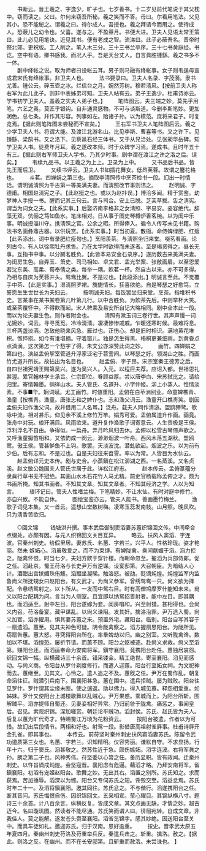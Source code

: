 <!-- { "loadSidebar": true } -->
　　书断云。晋王羲之、字逸少。旷子也。七岁善书。十二岁见前代笔说于其父枕中。窃而读之。父曰。尔何来窃吾所秘。羲之笑而不答。母曰。尔看用笔法。父见其小。恐不能秘之。谓羲之曰。待尔成人。吾授也。羲之拜请今而用之。使待成人。恐蔽儿之幼令也。父喜。遂与之。不盈朞月。书便大进。卫夫人见语太常王策曰。此儿必见用笔诀。近见其书。便有老成之智。流涕曰。此子必蔽吾名。晋帝时祭北郊。更祝版。工人削之。笔入木三分。三十三书兰亭序。三十七书黄庭经。书讫。空中有语。卿书感我。而况人乎。吾是天台丈人。自言眞胜锺繇。羲之书多不一体。  
　　剧中绛帐之说。取为师者曰设帐云耳。男子则马融有绛帐事。女子则韦逞母宣成君宋氏有绛帐事。非卫夫人也。 
　　法书要录曰。卫夫人名录、字茂漪。隶书尤善。锺公云。碎玉壶之冰。烂瑶台之月。婉然芳树。穆若淸风。【按前卫夫人称右军为此儿此子。则非中表姊弟可知。卫夫人帖有云。弟子王逸少。杜甫诗亦云。学书初学卫夫人。盖羲之实夫人弟子也。】 
　　笔阵图云。夫三端之妙。莫先乎用笔。六艺之奥。莫匠乎银钩。自非通灵感物。不可与谈斯道。今删李斯笔妙。更加润色。总七条。幷作其形容。列事如左。贻诸子孙。以为模范。庶将来君子。时复览焉。【据此则笔阵图未尝秘而不宣矣。】 
　　王右军书卫夫人笔阵图后云。羲之少学卫夫人书。将谓大能。及渡江北游名山。比见李斯、曹喜等书。又之许下。见锺繇、梁鹄书。又之洛下。见蔡邕石经三体书。又于从兄洽处。见张昶华岳碑。知学卫夫人书。徒费年月耳。羲之遂改本师。时于众碑学习焉。遂成书。且时年五十有三。【据此则右军师卫夫人学书。乃其少时事。剧中谓在渡江之许之洛之后。误矣。】 
　　韦续九品书。以王羲之为上上。卫录为上中。 
　　又书品后书品。皆先王而后卫。 
　　又续书评云。卫夫人书如插花舞女。低昂芙蓉。故谓之簪花格也。 
　　斗茗。四婵娟之第三也。摘取李淸照传中烹茶检书一段。幻出一时情话。谓明诚淸照为千古第一等美满夫妻。而淸照改节事则讳之。 
　　赵明诚、字德甫。相国赵淸宪之子。【此赵挺之也。或以为赵抃误。】博洽多闻。精于赏鉴。幼梦神人手授一书。醒而记其三句云。言与司合。安上已脱。芝芙草拔。吿之淸宪。谓当为词女之夫。【此系实事。】后娶济南李格非之女淸照、字易安。姿容绝代。辞藻无双。伉俪之笃如鱼水。笔床相对。日从事于图史琴樽炉香茗椀。以为闺中乐事。明诚授淄川守。携淸照之官。公余之暇。所得俸入。徧令人传写未见书籍。购法书名画彝鼎古器。以供玩赏。【此系实事。】时当初夏。散衙。命侍婢绿肥、红瘦【此系添出。词中有录肥红瘦句也。】烹阳羡茶。与淸照坐归来堂。啜茗看画。论列古今。有人以徐熙牡丹求售。乃在太学时欲得而未遂者。至是竭资得之。昼长无事。互指书中事。以分鬬茗胜负。【此皆本易安金石录序。】遂历数古来美满夫妻。为闺房生色。自弄玉、箫史、司马相如、卓文君、孟光举案、张敞画眉。以至恩爱若沈东美、高柔、荀奉倩之类。每举一耦。飮茗一杯。然自古以来。亦不可多得。乃相与自庆为芙蓉并头。鸳鸯比翼。不是过也。【此段添出。】明诚言至此。不觉覆手中茶、【此是实事。】湿淸照罗裙。旖旎情长。狂喜欲绝。自是琴瑟之好愈笃。立誓愿生生世世长为夫妇云。 
　　按明诚夫妇。每饭罢坐归来堂。烹茶。指堆积书史。言某事在某书某卷第几叶第几行。以中否胜负。为飮茶先后。中则举杯大笑。或至茶覆怀中。不得飮而起。宋人稗乘及易安所自记大略相同。剧中全本此一段。而以为论夫妻生色。则作者附会也。 
　　淸照有漱玉词三卷行世。其声声慢一词尤婉妙。词云。寻寻觅觅。冷冷淸淸。凄凄惨惨戚戚。乍暖还寒时候。最难将息。三杯两盏淡酒。怎敌他晓来风急。雁过也。正伤心。却是旧时相识。满地黄花堆积。憔悴损。如今有谁堪摘。守着窗儿。独是怎生得黑。梧桐更兼细雨。到黄昏点点滴滴。这次第怎一个愁字了得。朱文公亦深赞此词之妙。 
　　画竹。四婵娟之第四也。演赵孟俯挈室管道升浮家泛宅于苕霅间。以琴瑟之好。领湖山之胜。而画竹尤道升所长。故拈出为名目也。 
　　赵孟俯、字子昂。宋宗室秦王德芳之后。自四世祖宪靖王赐第吴兴。遂为吴兴人。入元。以程巨夫荐。应诏入都。世祖恩礼甚渥。累官翰林学士承旨。仁宗即位。眷顾益厚。尝以唐李白、宋苏轼比之。请给归里。寄情翰墨。徜徉山水。夫人管氏、名道升、小字仲姬。泖上小蒸人。性情淡素。不事■华。娴词赋。尤工画竹。时値重阳。孟俯在白苹洲别业。命童婢樵靑、渔童【按樵靑。渔童。唐张志和之婢仆也。志和渔父词云。渔童开口樵靑笑。剧因孟俯夫妇作渔父词。故幷借用二人名耳。】泛舟。载夫人同作淸游。盟鸥狎鹭。歌咏中流。相对甚乐。仰见余不溪上修竹万竿。娟秀可爱。孟俯属道升作画。画竟。张舟中对玩。琅玕满目。风雨欲来。道升复作渔歌子词寄意云。人生贵极是王侯。浮利浮名不自由。争得似。一扁舟。弄月吟风归去休。孟俯以松雪古琴倚声歌之。又呼渔童擫笛相和。又依韵成一阕云。渺渺烟波一叶舟。西风木落五湖秋。盟鸥鹭。傲王侯。管甚鲈鱼不上钩。歌罢。天淡波沈。潜虬欲起。烟波之乐。以为前有少伯。后有志和。不是过也。自是夫妇往来苕霅。率以为常。人皆目为水仙云。 
　　赵孟俯详元史本传。剧与史合。小蒸鎭在松江泖湖之西。一名蒸溪。又名贞溪。赵文敏公魏国夫人管氏世居于此。详松江府志。 
　　赵本传云。孟俯篆籀分隶眞行草书无不冠绝。其画山水木石花竹人马尤精。前史官杨载称孟俯之才。颇为书画所掩。知其书画者。不知其文章。知其文章者。不知其经济之学。人以为知言。 
　　琅环记曰。管夫人性嗜兰梅。下笔精妙。不让水仙。有时对庭中修竹。亦自兴致。不能自休。 
　　图绘宝鉴亦云。管夫人能书。善画墨竹梅兰。 
　　渔歌子词见本集。又一首云。遥想山堂数树梅。凌寒玉蕊发南枝。山月照。晚风吹。只为淸香苦欲归。 


　　○回文锦 
　　钱塘洪升撰。事本武后御制窦滔妻苏蕙织锦回文传。中间牵合点缀处。亦颇有因。与元人织锦回文关目互异。 
　　略云。扶风人窦滔、字连波。官秦州刺史。给假里居。妻苏氏、名蕙、字若兰。兴平人。性格玲珑。姿才艳丽。然未 嫉妬心。滔虽敬爱之。而不为束缚。有婢陇禽。乘间献媚于滔。滔力拒之。陇禽怀恨。时当七夕。夫妇方飮于穿针楼。而朝命忽至。擢滔为兵部侍郞。促之任。滔赴京。蜀王苻洛与长史尹万有逆谋。设宴邸第。大召朝臣。为暗结人心计。酒酣出宫嫔媚珠侑觞。滔踞坐凝睇。触洛怒。被劾。贬谪炖煌。炖煌监军内监鲁尙义所抚甥女曰赵阳台。有文武才。为尙义叅军。曾绣鸳鸯一只。尙义欲为择配。令悬绣鸳射之。以卜所从。一发而中鸳右目。时有高僧鸠摩罗什能知未来。尙义以阳台配耦为问。言当为人侧室。且宜即以绣鸳招善射者。能中左目。即其耦也。而滔适至。射中左目。阳台遂嫁为妾。闺房唱和。兴至射猎。甚相得也。会尙义内召。苻洛备宴。藏甲谋乱。以尙义谏阻。发其奸。擒洛治罪。尹万逃入蜀。尙义加官。滔亦擢用。惧其妻苏蕙之来。预置外宅。藏阳台。临别。阳台自写其容于一扇遗滔。蕙至。见其夫神色可疑。阴令陇禽察之。滔方握扇思阳台。为陇所见。窃扇吿蕙。蕙大怒。寻究得阳台所在。率羣婢劫以归。幽之别室。又听陇禽谗。数加以不堪。滔惶恐。屡折节请。而蕙不顾。阳台之妪被逐。赴尙义求救。尙义至滔第。赚阳台还。而滔适奉命为安南将军。鎭守襄阳。竟携阳台赴任。蕙独居哀怨。织回文锦一幅。纵横藏诗三十余首。错采镂金。精工绝世。寄至襄阳。滔见而感动。与尙义商。令阳台从罗什剃度修行。而遣人迎蕙。阳台行至妬女祠。为文祀神而去。蕙继至。见其文。心怜之。遣人追之不及。蕙旣之任。尹万在蜀作乱。朝复命滔往征。贼潜引兵南下。围襄阳甚急。蕙在围中。遣兵拒贼。屡为贼败。阳台往见罗什。罗什谓其尘缘未断。使之遄返。助以佛力。得入城见蕙。释怨相爱重。如姊妹。罗什又使阳台上城楼歌舞以乱贼心。尹万果惑。乘城而上。为阳台所斩。围解贼平。滔亦提师自蜀还。见妻妾相好异常。乃归前咎于陇禽。痛惩之。事闻皇后。召见。索观织锦。深加嗟赏。朝廷论平贼功。滔封侯。苏氏、赵氏皆为夫人。后复以蕙为旷代奇才。特赐蜀江万顷为花粉资云。 
　　按阳台被遣。作者以为可惜。故幻出后段情节。两相和好也。射鸳一段。影借唐高祖射雀屛事。杜甫诗屛开金孔雀。即其事也。 
　　本传云。前苻坚时秦州刺史扶风窦滔妻苏氏。陈留令武功道质第三女也。名蕙、字若兰。识知精明。仪容秀丽。谦默自守。不求显扬。行年十六。归于窦氏。滔甚敬之。然苏性近于急。颇伤嫉妬。滔字连波。右将军眞之孙。朗之第二子也。风神秀伟。苻坚委以心膂之任。备历显职。皆有政闻。迁秦州刺史。以忤旨谪戍炖煌。会坚寇晋。襄阳虑有危逼。藉滔才略。乃拜安南将军。留鎭襄阳。初滔有宠姬赵阳台。歌舞之妙。无出其右。滔置之别所。苏氏知之。求而获焉。苦加捶辱。滔深以为憾。阳台又专伺苏氏之短。谗毁交至。滔益忿焉。苏氏时年二十一。及滔将鎭襄阳。邀其同往。苏氏忿之。不与偕行。滔遂携阳台之任。断其音问。苏氏悔恨自伤。因织锦回文。五采相宣。莹心耀目。其锦纵横八寸。题诗三十余首。计八百余言。纵横反复。皆成文章。其文点画无缺。才情之妙。超古迈今。名曰璇玑图。然读者不能尽通。苏氏笑而谓人曰。徘徊宛转。自成文章。非我佳人。莫之能解。遂发苍头赍至襄阳。滔省览锦字。感其妙绝。因送阳台至关中。而具车徒如礼。邀迎苏氏。归于汉南。恩好逾重。 
　　按史。晋孝武太原五年夏四月。秦幽州刺史苻洛及苻重举兵反。秦遣兵击之。斩重。擒洛。赦之。【据此。则洛之反。在幽州。而不在长安邸第。且斩重而赦洛。未尝诛也。 】 
